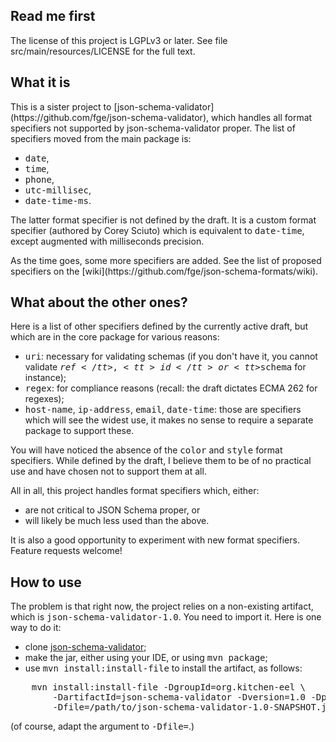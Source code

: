 <h2>Read me first</h2>

<p>The license of this project is LGPLv3 or later. See file
src/main/resources/LICENSE for the full text.</p>

<h2>What it is</h2>

<p>This is a sister project to
[json-schema-validator](https://github.com/fge/json-schema-validator), which
handles all format specifiers not supported by json-schema-validator proper. The
list of specifiers moved from the main package is:</p>

* <tt>date</tt>,
* <tt>time</tt>,
* <tt>phone</tt>,
* <tt>utc-millisec</tt>,
* <tt>date-time-ms</tt>.

<p>The latter format specifier is not defined by the draft. It is a custom
format specifier (authored by Corey Sciuto) which is equivalent to
<tt>date-time</tt>, except augmented with milliseconds precision.</p>

<p>As the time goes, some more specifiers are added. See the list of proposed
specifiers on the [wiki](https://github.com/fge/json-schema-formats/wiki).</p>

<h2>What about the other ones?</h2>

<p>Here is a list of other specifiers defined by the currently active draft,
but which are in the core package for various reasons:</p>

* <tt>uri</tt>: necessary for validating schemas (if you don't have it, you
  cannot validate <tt>$ref</tt>, <tt>id</tt> or <tt>$schema</tt> for instance);
* <tt>regex</tt>: for compliance reasons (recall: the draft dictates ECMA 262
  for regexes);
* <tt>host-name</tt>, <tt>ip-address</tt>, <tt>email</tt>, <tt>date-time</tt>:
  those are specifiers which will see the widest use, it makes no sense to
  require a separate package to support these.

<p>You will have noticed the absence of the <tt>color</tt> and <tt>style</tt>
format specifiers. While defined by the draft, I believe them to be of no
practical use and have chosen not to support them at all.</p>

<p>All in all, this project handles format specifiers which, either:</p>

* are not critical to JSON Schema proper, or
* will likely be much less used than the above.

<p>It is also a good opportunity to experiment with new format specifiers.
Feature requests welcome!</p>

<h2>How to use</h2>

<p>The problem is that right now, the project relies on a non-existing artifact,
which is <tt>json-schema-validator-1.0</tt>. You need to import it. Here is one
way to do it:</p>

* clone [json-schema-validator](http://github.com/fge/json-schema-validator);
* make the jar, either using your IDE, or using <tt>mvn package</tt>;
* use <tt>mvn install:install-file</tt> to install the artifact, as follows:

<pre>
    mvn install:install-file -DgroupId=org.kitchen-eel \
        -DartifactId=json-schema-validator -Dversion=1.0 -Dpackaging=jar \
        -Dfile=/path/to/json-schema-validator-1.0-SNAPSHOT.jar
</pre>

<p>(of course, adapt the argument to <tt>-Dfile=</tt>.)</p>

